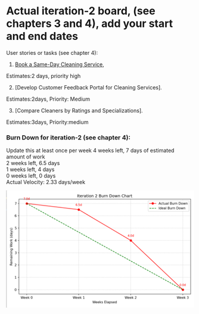 # Actual iteration-2 board, (see chapters 3 and 4), add your start and end dates 

User stories or tasks (see chapter 4):
1. [Book a Same-Day Cleaning Service](./user_stories/user_stories.md), 

Estimates:2 days, priority high

2. [Develop Customer Feedback Portal for Cleaning Services].

Estimates:2days, Priority: Medium

3. [Compare Cleaners by Ratings and Specializations].

Estimates:3days, Priority:medium

### Burn Down for iteration-2 (see chapter 4):
Update this at least once per week
4 weeks left, 7 days of estimated amount of work  
2 weeks left, 6.5 days  
1 weeks left, 4 days  
0 weeks left, 0 days  
Actual Velocity: 2.33 days/week

![Iteration2__BurnDownChart](https://github.com/yuyosa/CP3407/blob/Change-1/Iteration2__BurnDownChart.png)
